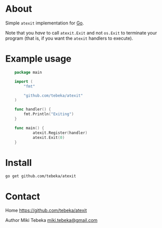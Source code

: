 # About
Simple `atexit` implementation for [Go](https://golang.org).

Note that you *have* to call `atexit.Exit` and not `os.Exit` to terminate your
program (that is, if you want the `atexit` handlers to execute).

# Example usage

```go
    package main

    import (
        "fmt"

        "github.com/tebeka/atexit"
    )

    func handler() {
        fmt.Println("Exiting")
    }

    func main() {
            atexit.Register(handler)
            atexit.Exit(0)
    }
```

# Install

    go get github.com/tebeka/atexit

Contact
=======
Home
    https://github.com/tebeka/atexit

Author
    Miki Tebeka <miki.tebeka@gmail.com>
